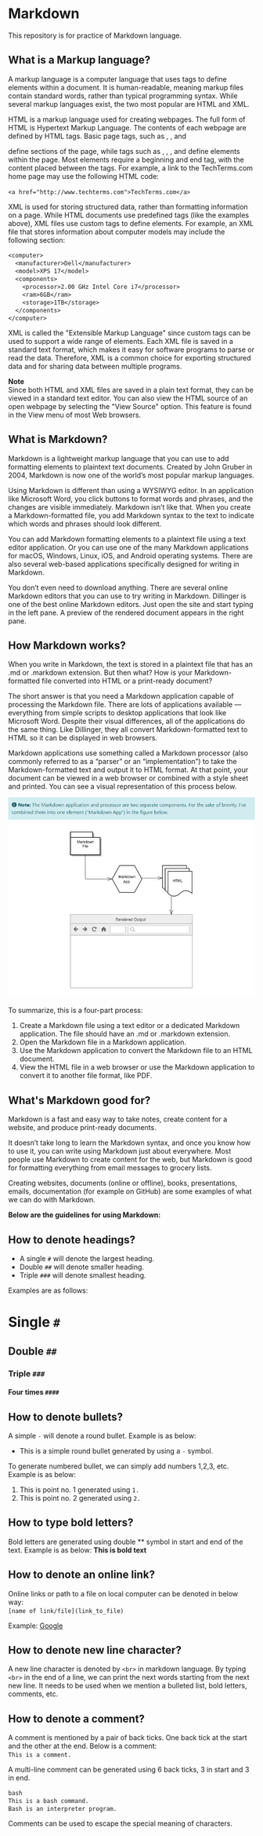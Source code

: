 # Markdown
This repository is for practice of Markdown language.

## What is a Markup language?
A markup language is a computer language that uses tags to define elements within a document. It is human-readable, meaning markup files contain standard words, rather than typical programming syntax. While several markup languages exist, the two most popular are HTML and XML.

HTML is a markup language used for creating webpages. The full form of HTML is Hypertext Markup Language. The contents of each webpage are defined by HTML tags. Basic page tags, such as <head>, <body>, and <div> define sections of the page, while tags such as <table>, <form>, <image>, and <a> define elements within the page. Most elements require a beginning and end tag, with the content placed between the tags. For example, a link to the TechTerms.com home page may use the following HTML code:

`<a href="http://www.techterms.com">TechTerms.com</a>`

XML is used for storing structured data, rather than formatting information on a page. While HTML documents use predefined tags (like the examples above), XML files use custom tags to define elements. For example, an XML file that stores information about computer models may include the following section:

```
<computer>
  <manufacturer>Dell</manufacturer>
  <model>XPS 17</model>
  <components>
    <processor>2.00 GHz Intel Core i7</processor>
    <ram>6GB</ram>
    <storage>1TB</storage>
  </components>
</computer>
```

XML is called the "Extensible Markup Language" since custom tags can be used to support a wide range of elements. Each XML file is saved in a standard text format, which makes it easy for software programs to parse or read the data. Therefore, XML is a common choice for exporting structured data and for sharing data between multiple programs.

**Note**<br>
Since both HTML and XML files are saved in a plain text format, they can be viewed in a standard text editor. You can also view the HTML source of an open webpage by selecting the "View Source" option. This feature is found in the View menu of most Web browsers.


## What is Markdown?
Markdown is a lightweight markup language that you can use to add formatting elements to plaintext text documents. Created by John Gruber in 2004, Markdown is now one of the world’s most popular markup languages.

Using Markdown is different than using a WYSIWYG editor. In an application like Microsoft Word, you click buttons to format words and phrases, and the changes are visible immediately. Markdown isn’t like that. When you create a Markdown-formatted file, you add Markdown syntax to the text to indicate which words and phrases should look different.

You can add Markdown formatting elements to a plaintext file using a text editor application. Or you can use one of the many Markdown applications for macOS, Windows, Linux, iOS, and Android operating systems. There are also several web-based applications specifically designed for writing in Markdown.

You don’t even need to download anything. There are several online Markdown editors that you can use to try writing in Markdown. Dillinger is one of the best online Markdown editors. Just open the site and start typing in the left pane. A preview of the rendered document appears in the right pane.

## How Markdown works?
When you write in Markdown, the text is stored in a plaintext file that has an .md or .markdown extension. But then what? How is your Markdown-formatted file converted into HTML or a print-ready document?

The short answer is that you need a Markdown application capable of processing the Markdown file. There are lots of applications available — everything from simple scripts to desktop applications that look like Microsoft Word. Despite their visual differences, all of the applications do the same thing. Like Dillinger, they all convert Markdown-formatted text to HTML so it can be displayed in web browsers.

Markdown applications use something called a Markdown processor (also commonly referred to as a “parser” or an “implementation”) to take the Markdown-formatted text and output it to HTML format. At that point, your document can be viewed in a web browser or combined with a style sheet and printed. You can see a visual representation of this process below.

![Markdown Process Image](markdown.PNG)

To summarize, this is a four-part process:

1. Create a Markdown file using a text editor or a dedicated Markdown application. The file should have an .md or .markdown extension.
2. Open the Markdown file in a Markdown application.
3. Use the Markdown application to convert the Markdown file to an HTML document.
4. View the HTML file in a web browser or use the Markdown application to convert it to another file format, like PDF.

## What's Markdown good for?
Markdown is a fast and easy way to take notes, create content for a website, and produce print-ready documents.

It doesn’t take long to learn the Markdown syntax, and once you know how to use it, you can write using Markdown just about everywhere. Most people use Markdown to create content for the web, but Markdown is good for formatting everything from email messages to grocery lists.

Creating websites, documents (online or offline), books, presentations, emails, documentation (for example on GitHub) are some examples of what we can do with Markdown.

**Below are the guidelines for using Markdown:**


## How to denote headings?
- A single `#` will denote the largest heading.
- Double `##` will denote smaller heading.
- Triple `###` will denote smallest heading.

Examples are as follows:
# Single `#`
## Double `##`
### Triple `###`
#### Four times `####`

## How to denote bullets?
A simple `-` will denote a round bullet. Example is as below:
- This is a simple round bullet generated by using a `-` symbol.

To generate numbered bullet, we can simply add numbers 1,2,3, etc. Example is as below:
1. This is point no. 1 generated using `1.`
2. This is point no. 2 generated using `2.`

## How to type bold letters?
Bold letters are generated using double ** symbol in start and end of the text. Example is as below:
**This is bold text**

## How to denote an online link?
Online links or path to a file on local computer can be denoted in below way:<br>
`[name of link/file](link_to_file)`

Example: [Google](https://www.google.com)

## How to denote new line character?
A new line character is denoted by `<br>` in markdown language. By typing `<br>` in the end of a line, we can print the next words starting from the next new line. It needs to be used when we mention a bulleted list, bold letters, comments, etc.

## How to denote a comment?
A comment is mentioned by a pair of back ticks. One back tick at the start and the other at the end. Below is a comment:<br>
`This is a comment.`<br>

A multi-line comment can be generated using 6 back ticks, 3 in start and 3 in end.

```
bash
This is a bash command.
Bash is an interpreter program.
```

Comments can be used to escape the special meaning of characters.
